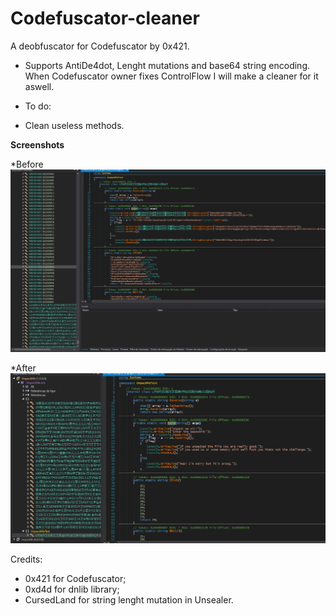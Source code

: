 # Codefuscator-cleaner
A deobfuscator for Codefuscator by 0x421. 

- Supports AntiDe4dot, Lenght mutations and base64 string encoding.
When Codefuscator owner fixes ControlFlow I will make a cleaner for it aswell.

- To do:
- Clean useless methods.


**Screenshots**

*Before
![image](https://github.com/DanielTG-TG/Codefuscator-cleaner/blob/main/screenshots/before.png)

*After
![image](https://github.com/DanielTG-TG/Codefuscator-cleaner/blob/main/screenshots/after.png)

Credits:

- 0x421 for Codefuscator;
- 0xd4d for dnlib library;
- CursedLand for string lenght mutation in Unsealer.
